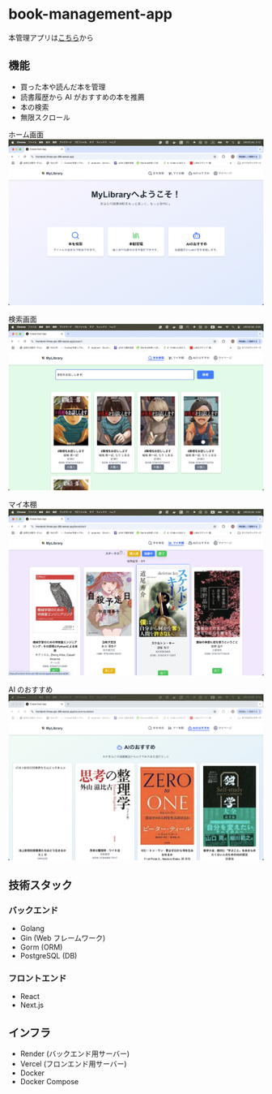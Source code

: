 # book-management-app

本管理アプリは[こちら](https://frontend-three-psi-89.vercel.app/)から

## 機能

- 買った本や読んだ本を管理
- 読書履歴から AI がおすすめの本を推薦
- 本の検索
- 無限スクロール

ホーム画面
![ホーム画面](./img/home_screen.png)

検索画面
![検索画面](./img/search_screen.png)

マイ本棚
![マイ本棚](./img/bookshelf_screen.png)

AI のおすすめ
![AIのおすすめ画面](./img/recommendation_screen.png)

## 技術スタック

### バックエンド

- Golang
- Gin (Web フレームワーク)
- Gorm (ORM)
- PostgreSQL (DB)

### フロントエンド

- React
- Next.js

## インフラ

- Render (バックエンド用サーバー)
- Vercel (フロンエンド用サーバー)
- Docker
- Docker Compose

